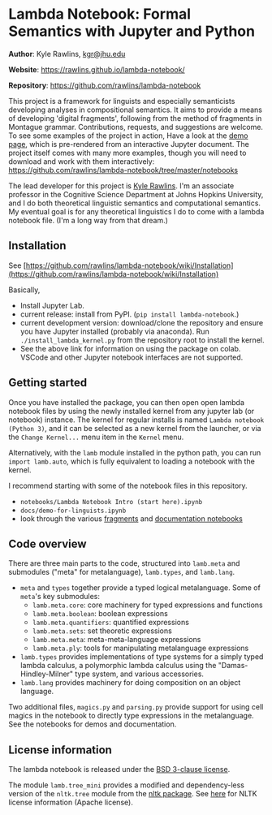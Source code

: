 # Lambda Notebook: Formal Semantics with Jupyter and Python

**Author**: Kyle Rawlins, [kgr@jhu.edu](mailto:kgr@jhu.edu)

**Website**: https://rawlins.github.io/lambda-notebook/

**Repository**: https://github.com/rawlins/lambda-notebook

This project is a framework for linguists and especially semanticists developing analyses in compositional semantics.  It aims to provide a means of developing 'digital fragments', following from the method of fragments in Montague grammar. Contributions, requests, and suggestions are welcome. To see some examples of the project in action, Have a look at the [demo page](https://rawlins.github.io/lambda-notebook/demo-for-linguists.html), which is pre-rendered from an interactive Jupyter document. The project itself comes with many more examples, though you will need to download and work with them interactively: https://github.com/rawlins/lambda-notebook/tree/master/notebooks

The lead developer for this project is [Kyle Rawlins](https://rawlins.io/). I'm an associate professor in the Cognitive Science Department at Johns Hopkins University, and I do both theoretical linguistic semantics and computational semantics. My eventual goal is for any theoretical linguistics I do to come with a lambda notebook file. (I'm a long way from that dream.)

## Installation

See [https://github.com/rawlins/lambda-notebook/wiki/Installation](https://github.com/rawlins/lambda-notebook/wiki/Installation)

Basically,
* Install Jupyter Lab.
* current release: install from PyPI. (`pip install lambda-notebook`.) 
* current development version: download/clone the repository and ensure you have Jupyter installed (probably via anaconda). Run `./install_lambda_kernel.py` from the repository root to
install the kernel.
* See the above link for information on using the package on colab. VSCode and other Jupyter notebook interfaces are not supported.

## Getting started

Once you have installed the package, you can then open open lambda notebook
files by using the newly installed kernel from any jupyter lab (or notebook)
instance. The kernel for regular installs is named `Lambda notebook (Python 3)`,
and it can be selected as a new kernel from the launcher, or via the
`Change Kernel...` menu item in the `Kernel` menu.

Alternatively, with the `lamb` module installed in the python path, you can
run `import lamb.auto`, which is fully equivalent to loading a notebook with
the kernel.

I recommend starting with some of the notebook files in this repository.

  * `notebooks/Lambda Notebook Intro (start here).ipynb`
  * `docs/demo-for-linguists.ipynb`
  * look through the various [fragments](https://github.com/rawlins/lambda-notebook/tree/master/notebooks/fragments) and [documentation notebooks](https://github.com/rawlins/lambda-notebook/tree/master/notebooks/documentation)

## Code overview

There are three main parts to the code, structured into `lamb.meta` and submodules ("meta" for metalanguage),
`lamb.types`, and `lamb.lang`.
  * `meta` and `types` together provide a typed logical metalanguage. Some of `meta`'s key submodules:
    - `lamb.meta.core`: core machinery for typed expressions and functions
    - `lamb.meta.boolean`: boolean expressions
    - `lamb.meta.quantifiers`: quantified expressions
    - `lamb.meta.sets`: set theoretic expressions
    - `lamb.meta.meta`: meta-meta-language expressions
    - `lamb.meta.ply`: tools for manipulating metalanguage expressions
  * `lamb.types` provides implementations of type systems for a simply typed lambda calculus, a polymorphic lambda calculus using the "Damas-Hindley-Milner" type system, and various accessories.
  * `lamb.lang` provides machinery for doing composition on an object language.

Two additional files, `magics.py` and `parsing.py` provide support for using
cell magics in the notebook to directly type expressions in the metalanguage.
See the notebooks for demos and documentation.

## License information

The lambda notebook is released under the [BSD 3-clause license](https://github.com/rawlins/lambda-notebook/blob/master/LICENSE).

The module `lamb.tree_mini` provides a modified and dependency-less version of the `nltk.tree` module from the [nltk package](https://www.nltk.org/). See [here](https://github.com/nltk/nltk/blob/develop/LICENSE.txt) for NLTK license information (Apache license).

